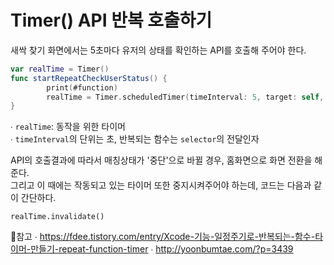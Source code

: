 # Timer() API 반복 호출하기

새싹 찾기 화면에서는 5초마다 유저의 상태를 확인하는 API를 호출해 주어야 한다.<br/>

```swift
var realTime = Timer() 
func startRepeatCheckUserStatus() {
        print(#function)
        realTime = Timer.scheduledTimer(timeInterval: 5, target: self, selector: #selector(checkUserStatus), userInfo: nil, repeats: true)
}
```
∙ `realTime`: 동작을 위한 타이머<br/>
∙ `timeInterval`의 단위는 초, 반복되는 함수는 `selector`의 전달인자

API의 호출결과에 따라서 매칭상태가 '중단'으로 바뀔 경우, 홈화면으로 화면 전환을 해 준다.<br/>
그리고 이 때에는 작동되고 있는 타이머 또한 중지시켜주어야 하는데, 코드는 다음과 같이 간단하다.

`realTime.invalidate()`


🔖참고
∙ https://fdee.tistory.com/entry/Xcode-기능-일정주기로-반복되는-함수-타이머-만들기-repeat-function-timer
∙ http://yoonbumtae.com/?p=3439
